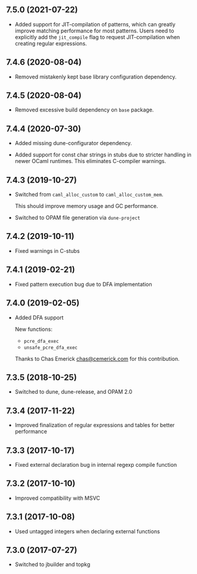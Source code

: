 ## 7.5.0 (2021-07-22)

- Added support for JIT-compilation of patterns, which can greatly improve
  matching performance for most patterns. Users need to explicitly add
  the `jit_compile` flag to request JIT-compilation when creating regular
  expressions.

## 7.4.6 (2020-08-04)

- Removed mistakenly kept base library configuration dependency.

## 7.4.5 (2020-08-04)

- Removed excessive build dependency on `base` package.

## 7.4.4 (2020-07-30)

- Added missing dune-configurator dependency.

- Added support for const char strings in stubs due to stricter handling
  in newer OCaml runtimes. This eliminates C-compiler warnings.

## 7.4.3 (2019-10-27)

- Switched from `caml_alloc_custom` to `caml_alloc_custom_mem`.

  This should improve memory usage and GC performance.

- Switched to OPAM file generation via `dune-project`

## 7.4.2 (2019-10-11)

- Fixed warnings in C-stubs

## 7.4.1 (2019-02-21)

- Fixed pattern execution bug due to DFA implementation

## 7.4.0 (2019-02-05)

- Added DFA support

  New functions:

  - `pcre_dfa_exec`
  - `unsafe_pcre_dfa_exec`

  Thanks to Chas Emerick <chas@cemerick.com> for this contribution.

## 7.3.5 (2018-10-25)

- Switched to dune, dune-release, and OPAM 2.0

## 7.3.4 (2017-11-22)

- Improved finalization of regular expressions and tables for better
  performance

## 7.3.3 (2017-10-17)

- Fixed external declaration bug in internal regexp compile function

## 7.3.2 (2017-10-10)

- Improved compatibility with MSVC

## 7.3.1 (2017-10-08)

- Used untagged integers when declaring external functions

## 7.3.0 (2017-07-27)

- Switched to jbuilder and topkg
